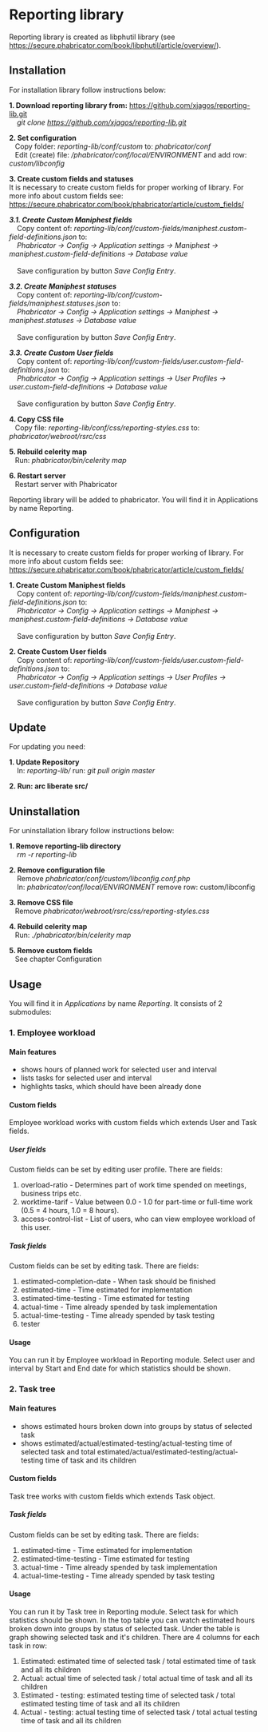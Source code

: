 # Reporting library


Reporting library is created as libphutil library (see https://secure.phabricator.com/book/libphutil/article/overview/).

## Installation
For installation library follow instructions below:

**1. Download reporting library from:** https://github.com/xjagos/reporting-lib.git \
&nbsp;&nbsp;&nbsp; *git clone https://github.com/xjagos/reporting-lib.git*

**2. Set configuration**\
&nbsp;&nbsp;&nbsp;Copy folder: *reporting-lib/conf/custom* to: *phabricator/conf*\
&nbsp;&nbsp;&nbsp;Edit (create) file: */phabricator/conf/local/ENVIRONMENT* and add row: *custom/libconfig*

**3. Create custom fields and statuses**\
It is necessary to create custom fields for proper working of library. For more info about custom fields see: https://secure.phabricator.com/book/phabricator/article/custom_fields/

***3.1. Create Custom Maniphest fields***\
&nbsp;&nbsp;&nbsp; Copy content of: *reporting-lib/conf/custom-fields/maniphest.custom-field-definitions.json* to: 
\
&nbsp;&nbsp;&nbsp; *Phabricator -> Config -> Application settings -> Maniphest -> maniphest.custom-field-definitions -> Database value*
\
\
&nbsp;&nbsp;&nbsp; Save configuration by button *Save Config Entry*.

***3.2. Create Maniphest statuses***\
&nbsp;&nbsp;&nbsp; Copy content of: *reporting-lib/conf/custom-fields/maniphest.statuses.json* to: 
\
&nbsp;&nbsp;&nbsp; *Phabricator -> Config -> Application settings -> Maniphest -> maniphest.statuses -> Database value*
\
\
&nbsp;&nbsp;&nbsp; Save configuration by button *Save Config Entry*.


***3.3. Create Custom User fields***\
&nbsp;&nbsp;&nbsp; Copy content of: *reporting-lib/conf/custom-fields/user.custom-field-definitions.json* to: 
\
&nbsp;&nbsp;&nbsp; *Phabricator -> Config -> Application settings -> User Profiles -> user.custom-field-definitions -> Database value*
\
\
&nbsp;&nbsp;&nbsp; Save configuration by button *Save Config Entry*.

**4. Copy CSS file**\
&nbsp;&nbsp;&nbsp;Copy file: *reporting-lib/conf/css/reporting-styles.css* to: *phabricator/webroot/rsrc/css*

**5. Rebuild celerity map**\
&nbsp;&nbsp;&nbsp;Run: *phabricator/bin/celerity map*

**6. Restart server**\
&nbsp;&nbsp;&nbsp;Restart server with Phabricator

Reporting library will be added to phabricator. You will find it in Applications by name Reporting.

## Configuration
It is necessary to create custom fields for proper working of library. For more info about custom fields see: https://secure.phabricator.com/book/phabricator/article/custom_fields/

**1. Create Custom Maniphest fields**\
&nbsp;&nbsp;&nbsp; Copy content of: *reporting-lib/conf/custom-fields/maniphest.custom-field-definitions.json* to: 
\
&nbsp;&nbsp;&nbsp; *Phabricator -> Config -> Application settings -> Maniphest -> maniphest.custom-field-definitions -> Database value*
\
\
&nbsp;&nbsp;&nbsp; Save configuration by button *Save Config Entry*.

**2. Create Custom User fields**\
&nbsp;&nbsp;&nbsp; Copy content of: *reporting-lib/conf/custom-fields/user.custom-field-definitions.json* to: 
\
&nbsp;&nbsp;&nbsp; *Phabricator -> Config -> Application settings -> User Profiles -> user.custom-field-definitions -> Database value*
\
\
&nbsp;&nbsp;&nbsp; Save configuration by button *Save Config Entry*.

## Update
For updating you need:

**1. Update Repository**\
&nbsp;&nbsp;&nbsp; In: *reporting-lib/* run: *git pull origin master* 

**2. Run: arc liberate src/**

## Uninstallation
For uninstallation library follow instructions below:

**1. Remove reporting-lib directory** \
&nbsp;&nbsp;&nbsp; *rm -r reporting-lib*

**2. Remove configuration file** \
&nbsp;&nbsp;&nbsp; Remove *phabricator/conf/custom/libconfig.conf.php* \
&nbsp;&nbsp;&nbsp; In: *phabricator/conf/local/ENVIRONMENT* remove row: custom/libconfig

**3. Remove CSS file**\
&nbsp;&nbsp;&nbsp;Remove *phabricator/webroot/rsrc/css/reporting-styles.css*

**4. Rebuild celerity map**\
&nbsp;&nbsp;&nbsp;Run: *./phabricator/bin/celerity map*

**5. Remove custom fields**\
&nbsp;&nbsp;&nbsp;See chapter Configuration

## Usage
You will find it in *Applications* by name *Reporting*. It consists of 2 submodules:

### 1. Employee workload
#### Main features
* shows hours of planned work for selected user and interval
* lists tasks for selected user and interval
* highlights tasks, which should have been already done

#### Custom fields
Employee workload works with custom fields which extends User and Task fields.

##### User fields
Custom fields can be set by editing user profile. There are fields:
1. overload-ratio - Determines part of work time spended on meetings, business trips etc.
2. worktime-tarif - Value between 0.0 - 1.0 for part-time or full-time work (0.5 = 4 hours, 1.0 = 8 hours).
3. access-control-list - List of users, who can view employee workload of this user.

##### Task fields
Custom fields can be set by editing task. There are fields:
1. estimated-completion-date - When task should be finished
2. estimated-time - Time estimated for implementation
3. estimated-time-testing - Time estimated for testing
4. actual-time - Time already spended by task implementation
5. actual-time-testing - Time already spended by task testing
6. tester

#### Usage
You can run it by Employee workload in Reporting module.
Select user and interval by Start and End date for which statistics should be shown.

### 2. Task tree
#### Main features
* shows estimated hours broken down into groups by status of selected task
* shows estimated/actual/estimated-testing/actual-testing time of selected task and total estimated/actual/estimated-testing/actual-testing time of task and its children

#### Custom fields
Task tree works with custom fields which extends Task object.

##### Task fields
Custom fields can be set by editing task. There are fields:
1. estimated-time - Time estimated for implementation
2. estimated-time-testing - Time estimated for testing
3. actual-time - Time already spended by task implementation
4. actual-time-testing - Time already spended by task testing

#### Usage
You can run it by Task tree in Reporting module.
Select task for which statistics should be shown. 
In the top table you can watch estimated hours broken down into groups by status of selected task. Under the table is graph showing selected task and it's children. There are 4 columns for each task in row:
1. Estimated: estimated time of selected task / total estimated time of task and all its children
2. Actual:  actual time of selected task / total actual time of task and all its children
3. Estimated - testing: estimated testing time of selected task / total estimated testing time of task and all its children
4. Actual - testing: actual testing time of selected task / total actual testing time of task and all its children
